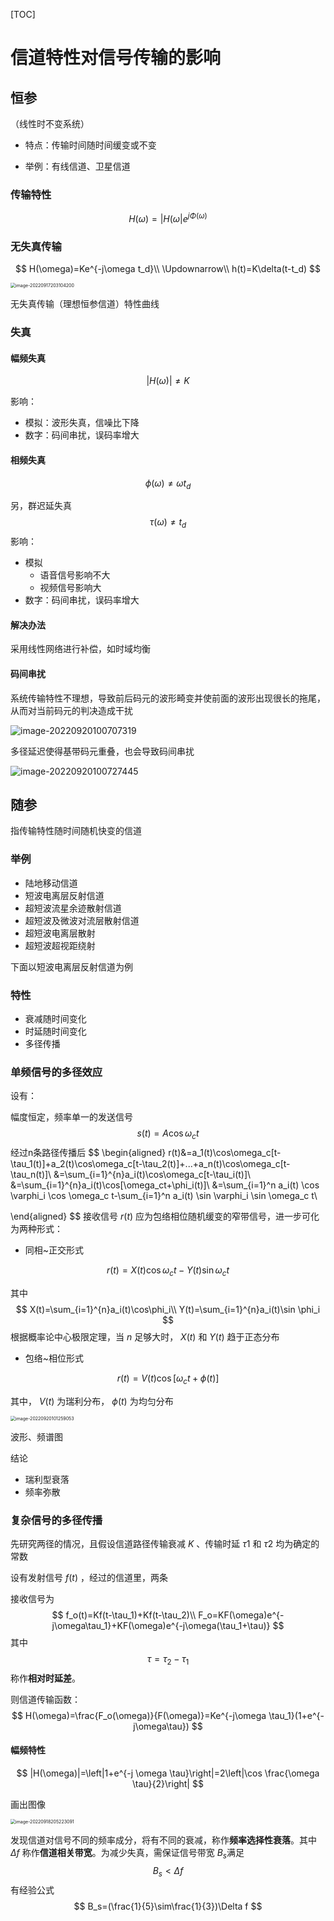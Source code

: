 [TOC]

# 信道特性对信号传输的影响

## 恒参

（线性时不变系统）

- 特点：传输时间随时间缓变或不变

- 举例：有线信道、卫星信道

### 传输特性

$$
H(\omega)=|H(\omega|e^{j\Phi(\omega)}
$$

### 无失真传输

$$
H(\omega)=Ke^{-j\omega t_d}\\
\Updownarrow\\
h(t)=K\delta(t-t_d)
$$

<img src="https://mypic-1312707183.cos.ap-nanjing.myqcloud.com/image-20220917203104200.png" alt="image-20220917203104200" style="zoom: 50%;" />

无失真传输（理想恒参信道）特性曲线

### 失真

#### 幅频失真

$$
|H(\omega)|\neq K
$$

影响：

- 模拟：波形失真，信噪比下降
- 数字：码间串扰，误码率增大

#### 相频失真

$$
\phi(\omega)\neq \omega t_d
$$

另，群迟延失真
$$
\tau(\omega)\neq t_d
$$
影响：

- 模拟
  - 语音信号影响不大
  - 视频信号影响大
- 数字：码间串扰，误码率增大

#### 解决办法

采用线性网络进行补偿，如时域均衡

#### 码间串扰

系统传输特性不理想，导致前后码元的波形畸变并使前面的波形出现很长的拖尾，从而对当前码元的判决造成干扰

![image-20220920100707319](https://mypic-1312707183.cos.ap-nanjing.myqcloud.com/image-20220920100707319.png)

多径延迟使得基带码元重叠，也会导致码间串扰

![image-20220920100727445](https://mypic-1312707183.cos.ap-nanjing.myqcloud.com/image-20220920100727445.png)

## 随参

指传输特性随时间随机快变的信道

### 举例

- 陆地移动信道
- 短波电离层反射信道
- 超短波流星余迹散射信道
- 超短波及微波对流层散射信道
- 超短波电离层散射
- 超短波超视距绕射

下面以短波电离层反射信道为例

### 特性

- 衰减随时间变化
- 时延随时间变化
- 多径传播

### 单频信号的多径效应

设有：

幅度恒定，频率单一的发送信号
$$
s(t)=A\cos\omega_c t
$$
经过n条路径传播后
$$
\begin{aligned}
r(t)&=a_1(t)\cos\omega_c[t-\tau_1(t)]+a_2(t)\cos\omega_c[t-\tau_2(t)]+...+a_n(t)\cos\omega_c[t-\tau_n(t)]\\
&=\sum_{i=1}^{n}a_i(t)\cos\omega_c[t-\tau_i(t)]\\
&=\sum_{i=1}^{n}a_i(t)\cos[\omega_ct+\phi_i(t)]\\
&=\sum_{i=1}^n a_i(t) \cos \varphi_i \cos \omega_c t-\sum_{i=1}^n a_i(t) \sin \varphi_i \sin \omega_c t\\

\end{aligned}
$$
接收信号 $r(t)$ 应为包络相位随机缓变的窄带信号，进一步可化为两种形式：

- 同相~正交形式

$$
r(t)=X(t)\cos \omega_c t-Y(t)\sin \omega_c t
$$

其中
$$
X(t)=\sum_{i=1}^{n}a_i(t)\cos\phi_i\\
Y(t)=\sum_{i=1}^{n}a_i(t)\sin \phi_i
$$
根据概率论中心极限定理，当 $n$ 足够大时， $X(t)$ 和 $Y(t)$ 趋于正态分布

- 包络~相位形式

$$
r(t)=V(t)\cos[\omega_ct+\phi(t)]
$$

其中， $V(t)$ 为瑞利分布， $\phi(t)$ 为均匀分布

<img src="https://mypic-1312707183.cos.ap-nanjing.myqcloud.com/image-20220920101259053.png" alt="image-20220920101259053" style="zoom: 50%;" />

波形、频谱图

结论

- 瑞利型衰落
- 频率弥散

### 复杂信号的多径传播

先研究两径的情况，且假设信道路径传输衰减 $K$ 、传输时延 $\tau 1$ 和 $\tau 2$ 均为确定的常数

设有发射信号 $f(t)$ ，经过的信道里，两条

接收信号为
$$
f_o(t)=Kf(t-\tau_1)+Kf(t-\tau_2)\\
F_o=KF(\omega)e^{-j\omega\tau_1}+KF(\omega)e^{-j\omega(\tau_1+\tau)}
$$
其中
$$
\tau=\tau_2-\tau_1
$$
称作**相对时延差**。

则信道传输函数：
$$
H(\omega)=\frac{F_o(\omega)}{F(\omega)}=Ke^{-j\omega \tau_1}(1+e^{-j\omega\tau})
$$



#### 幅频特性

$$
|H(\omega)|=\left|1+e^{-j \omega \tau}\right|=2\left|\cos \frac{\omega \tau}{2}\right|
$$

画出图像

<img src="https://mypic-1312707183.cos.ap-nanjing.myqcloud.com/image-20220918205223091.png" alt="image-20220918205223091" style="zoom:50%;" />

发现信道对信号不同的频率成分，将有不同的衰减，称作**频率选择性衰落**。其中 $\Delta f$ 称作**信道相关带宽**。为减少失真，需保证信号带宽 $B_s$满足 
$$
B_s<\Delta f
$$
有经验公式
$$
B_s=(\frac{1}{5}\sim\frac{1}{3})\Delta f
$$

## 

